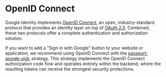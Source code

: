 # OpenID Connect

Google Identity implements [OpenID Connect](https://developers.google.com/identity/openid-connect/openid-connect),
an open, industry-standard protocol that provides an identity layer on top of
[OAuth 2.0](https://developers.google.com/identity/protocols/oauth2).  Combined,
these two protocols offer a complete authentication and authorization solution.

If you want to add a "Sign in with Google" button to your website or
application, we recommend using OpenID Connect with the [passport-google-oidc](https://www.passportjs.org/packages/passport-google-oidc/)
strategy.  This strategy implements the OpenID Connect authorization code flow
and operates entirely within the backend, where the resulting tokens can
receive the strongest security protections.
